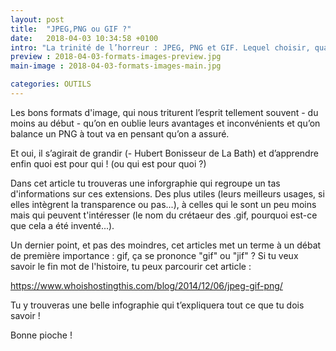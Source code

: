 ```yaml
---
layout: post
title:  "JPEG,PNG ou GIF ?"
date:   2018-04-03 10:34:58 +0100
intro: "La trinité de l’horreur : JPEG, PNG et GIF. Lequel choisir, quand et pourquoi ?"
preview : 2018-04-03-formats-images-preview.jpg
main-image : 2018-04-03-formats-images-main.jpg

categories: OUTILS
---
```



Les bons formats d'image, qui nous triturent l’esprit tellement souvent - du moins au début - qu’on en oublie leurs avantages et inconvénients et qu’on balance un PNG à tout va en pensant qu’on a assuré.

Et oui, il s’agirait de grandir (- Hubert Bonisseur de La Bath) et d’apprendre enfin quoi est pour qui ! (ou qui est pour quoi ?)

Dans cet article tu trouveras une inforgraphie qui regroupe un tas d'informations sur ces extensions. Des plus utiles (leurs meilleurs usages, si elles intègrent la transparence ou pas...), à celles qui le sont un peu moins mais qui peuvent t'intéresser (le nom du crétaeur des .gif, pourquoi est-ce que cela a été inventé...).

Un dernier point, et pas des moindres, cet articles met un terme à un débat de première importance : gif, ça se prononce "gif" ou "jif" ? Si tu veux savoir le fin mot de l'histoire, tu peux parcourir cet article :

https://www.whoishostingthis.com/blog/2014/12/06/jpeg-gif-png/

Tu y trouveras une belle infographie qui t’expliquera tout ce que tu dois savoir !

Bonne pioche !
